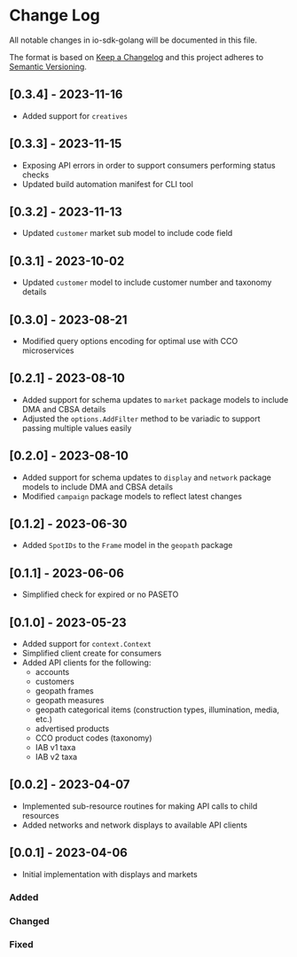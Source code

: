 # Change Log

All notable changes in io-sdk-golang will be documented in this file.

The format is based on [Keep a Changelog](http://keepachangelog.com/)
and this project adheres to [Semantic Versioning](http://semver.org/).

## [0.3.4] - 2023-11-16

- Added support for `creatives`

## [0.3.3] - 2023-11-15

- Exposing API errors in order to support consumers performing status checks
- Updated build automation manifest for CLI tool

## [0.3.2] - 2023-11-13

- Updated `customer` market sub model to include code field

## [0.3.1] - 2023-10-02

- Updated `customer` model to include customer number and taxonomy details

## [0.3.0] - 2023-08-21

- Modified query options encoding for optimal use with CCO microservices

## [0.2.1] - 2023-08-10

- Added support for schema updates to `market` package models to include DMA and CBSA details
- Adjusted the `options.AddFilter` method to be variadic to support passing multiple values easily

## [0.2.0] - 2023-08-10

- Added support for schema updates to `display` and `network` package models to include DMA and CBSA details
- Modified `campaign` package models to reflect latest changes

## [0.1.2] - 2023-06-30

- Added `SpotIDs` to the `Frame` model in the `geopath` package

## [0.1.1] - 2023-06-06

- Simplified check for expired or no PASETO

## [0.1.0] - 2023-05-23

- Added support for `context.Context`
- Simplified client create for consumers
- Added API clients for the following:
  - accounts
  - customers
  - geopath frames 
  - geopath measures
  - geopath categorical items (construction types, illumination, media, etc.)
  - advertised products
  - CCO product codes (taxonomy)
  - IAB v1 taxa
  - IAB v2 taxa

## [0.0.2] - 2023-04-07

- Implemented sub-resource routines for making API calls to child resources
- Added networks and network displays to available API clients 

## [0.0.1] - 2023-04-06

- Initial implementation with displays and markets

### Added

### Changed

### Fixed
